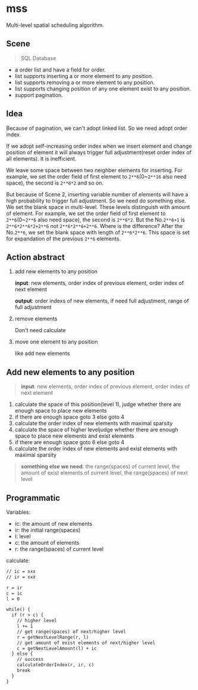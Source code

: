 # mss

Multi-level spatial scheduling algorithm.

## Scene

> SQL Database

+ a order list and have a field for order.
+ list supports inserting a or more element to any position.
+ list supports removing a or more element to any position.
+ list supports changing position of any one element exist to any position.
+ support pagination.

## Idea

Because of pagination, we can't adopt linked list. So we need adopt order index.

If we adopt self-increasing order index when we insert element and change position of element it will always trigger full adjustment(reset order index of all elements). It is inefficient.

We leave some space between two neighber elements for inserting. For example, we set the order field of first element to `2**6`(0~`2**16` also need space), the second is `2**6*2` and so on.

But because of Scene 2, inserting variable number of elements will have a high probability to trigger full adjustment. So we need do something else. We set the blank space in multi-level. These levels distinguish with amount of element. For example, we set the order field of first element to `2**6`(0~`2**6` also need space), the second is `2**6*2`. But the No.`2**6+1` is `2**6*2**6*2+2**6` not `2**6*2**6+2**6`. Where is the difference? After the No.`2**6`, we set the blank space with length of `2**6*2**6`. This space is set for expandation of the previous `2**6` elements.

## Action abstract

1. add new elements to any position

    **input**: new elements, order index of previous element, order index of next element

    **output**: order indexs of new elements, if need full adjustment, range of full adjustment

2. remove elements

    Don't need calculate

3. move one element to any position

    like add new elements

## Add new elements to any position

> **input**: new elements, order index of previous element, order index of next element

1. calculate the space of this position(level 1), judge whether there are enough space to place new elements
2. if there are enough space goto 3 else goto 4
3. calculate the order index of new elements with maximal sparsity
4. calculate the space of higher leveljudge whether there are enough space to place new elements and exist elements
5. if there are enough space goto 6 else goto 4
6. calculate the order index of new elements and exist elements with maximal sparsity

> **something else we need**: the range(spaces) of current level, the amount of exist elements of current level, the range(spaces) of next level

## Programmatic

Variables:

+ ic: the amount of new elements
+ ir: the initial range(spaces)
+ l: level
+ c: the amount of elements
+ r: the range(spaces) of current level

calculate:

```txt
// ic = xxx
// ir = xxx

r = ir
c = ic
l = 0

while() {
  if (r > c) {
    // higher level
    l += 1
    // get range(spaces) of next/higher level
    r = getNextLevelRange(r, l)
    // get amount of exist elements of next/higher level
    c = getNextLevelAmount(l) + ic
  } else {
    // success
    calculateOrderIndex(r, ir, c)
    break
  }
}
```
